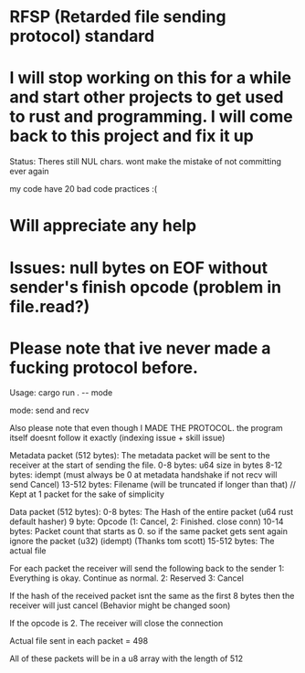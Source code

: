 # RFSP (Retarded file sending protocol) standard
# I will stop working on this for a while and start other projects to get used to rust and programming. I will come back to this project and fix it up

Status: Theres still NUL chars. wont make the mistake of not committing ever again

my code have 20 bad code practices :(

# Will appreciate any help

# Issues: null bytes on EOF without sender's finish opcode (problem in file.read?)

# Please note that ive never made a fucking protocol before.

Usage: cargo run . -- mode

mode: send and recv

Also please note that even though I MADE THE PROTOCOL. the program itself doesnt follow it exactly (indexing issue + skill issue)

Metadata packet (512 bytes):
The metadata packet will be sent to the receiver at the start of sending the file.
0-8 bytes: u64 size in bytes
8-12 bytes: idempt (must always be 0 at metadata handshake if not recv will send Cancel)
13-512 bytes: Filename (will be truncated if longer than that) // Kept at 1 packet for the sake of simplicity


Data packet (512 bytes):
0-8 bytes: The Hash of the entire packet (u64 rust default hasher) 
9 byte: Opcode (1: Cancel, 2: Finished. close conn)
10-14 bytes: Packet count that starts as 0. so if the same packet gets sent again ignore the packet (u32) (idempt) (Thanks tom scott)
15-512 bytes: The actual file

For each packet the receiver will send the following back to the sender
1: Everything is okay. Continue as normal. 2: Reserved 3: Cancel

If the hash of the received packet isnt the same as the first 8 bytes then the receiver will just cancel (Behavior might be changed soon)

If the opcode is 2. The receiver will close the connection


Actual file sent in each packet = 498

All of these packets will be in a u8 array with the length of 512
